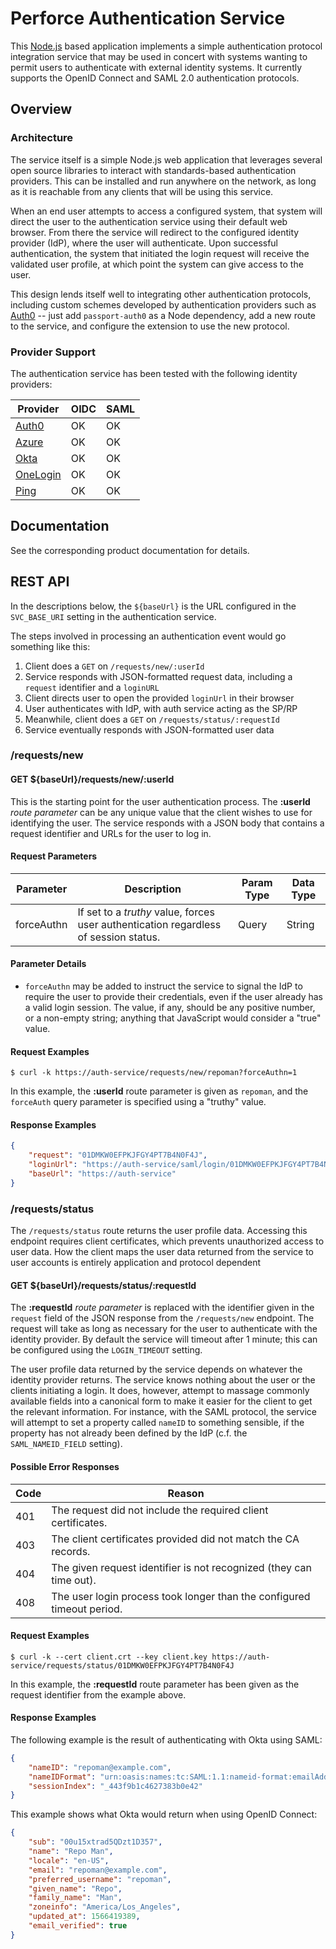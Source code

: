 # Perforce Authentication Service

This [Node.js](http://nodejs.org) based application implements a simple
authentication protocol integration service that may be used in concert with
systems wanting to permit users to authenticate with external identity systems.
It currently supports the OpenID Connect and SAML 2.0 authentication protocols.

## Overview

### Architecture

The service itself is a simple Node.js web application that leverages several
open source libraries to interact with standards-based authentication providers.
This can be installed and run anywhere on the network, as long as it is
reachable from any clients that will be using this service.

When an end user attempts to access a configured system, that system will direct
the user to the authentication service using their default web browser. From
there the service will redirect to the configured identity provider (IdP), where
the user will authenticate. Upon successful authentication, the system that
initiated the login request will receive the validated user profile, at which
point the system can give access to the user.

This design lends itself well to integrating other authentication protocols,
including custom schemes developed by authentication providers such as
[Auth0](http://auth0.com/) -- just add `passport-auth0` as a Node dependency,
add a new route to the service, and configure the extension to use the new
protocol.

### Provider Support

The authentication service has been tested with the following identity providers:

| Provider                              | OIDC | SAML |
| ------------------------------------- | ---- | ---- |
| [Auth0](https://auth0.com)            | OK   | OK   |
| [Azure](https://azure.microsoft.com)  | OK   | OK   |
| [Okta](https://www.okta.com)          | OK   | OK   |
| [OneLogin](https://www.onelogin.com)  | OK   | OK   |
| [Ping](https://www.pingidentity.com/) | OK   | OK   |

## Documentation

See the corresponding product documentation for details.

## REST API

In the descriptions below, the `${baseUrl}` is the URL configured in the
`SVC_BASE_URI` setting in the authentication service.

The steps involved in processing an authentication event would go something like
this:

1. Client does a `GET` on `/requests/new/:userId`
1. Service responds with JSON-formatted request data, including a `request` identifier and a `loginURL`
1. Client directs user to open the provided `loginUrl` in their browser
1. User authenticates with IdP, with auth service acting as the SP/RP
1. Meanwhile, client does a `GET` on `/requests/status/:requestId`
1. Service eventually responds with JSON-formatted user data

### /requests/new

#### GET ${baseUrl}/requests/new/:userId

This is the starting point for the user authentication process. The **:userId**
_route parameter_ can be any unique value that the client wishes to use for
identifying the user. The service responds with a JSON body that contains a
request identifier and URLs for the user to log in.

#### Request Parameters

| Parameter  | Description | Param Type | Data Type |
| ---------- | ----------- | ---------- | --------- |
| forceAuthn | If set to a _truthy_ value, forces user authentication regardless of session status. | Query | String |

#### Parameter Details

* `forceAuthn` may be added to instruct the service to signal the IdP to require the user to provide their credentials, even if the user already has a valid login session. The value, if any, should be any positive number, or a non-empty string; anything that JavaScript would consider a "true" value.

#### Request Examples

```shell
$ curl -k https://auth-service/requests/new/repoman?forceAuthn=1
```

In this example, the **:userId** route parameter is given as `repoman`, and the
`forceAuth` query parameter is specified using a "truthy" value.

#### Response Examples

```json
{
    "request": "01DMKW0EFPKJFGY4PT7B4N0F4J",
    "loginUrl": "https://auth-service/saml/login/01DMKW0EFPKJFGY4PT7B4N0F4J",
    "baseUrl": "https://auth-service"
}
```

### /requests/status

The `/requests/status` route returns the user profile data. Accessing this
endpoint requires client certificates, which prevents unauthorized access to
user data. How the client maps the user data returned from the service to user
accounts is entirely application and protocol dependent

#### GET ${baseUrl}/requests/status/:requestId

The **:requestId** _route parameter_ is replaced with the identifier given in
the `request` field of the JSON response from the `/requests/new` endpoint. The
request will take as long as necessary for the user to authenticate with the
identity provider. By default the service will timeout after 1 minute; this can
be configured using the `LOGIN_TIMEOUT` setting.

The user profile data returned by the service depends on whatever the identity
provider returns. The service knows nothing about the user or the clients
initiating a login. It does, however, attempt to massage commonly available
fields into a canonical form to make it easier for the client to get the
relevant information. For instance, with the SAML protocol, the service will
attempt to set a property called `nameID` to something sensible, if the property
has not already been defined by the IdP (c.f. the `SAML_NAMEID_FIELD` setting).

#### Possible Error Responses

| Code | Reason |
| ---- | ------ |
| 401  | The request did not include the required client certificates. |
| 403  | The client certificates provided did not match the CA records. |
| 404  | The given request identifier is not recognized (they can time out). |
| 408  | The user login process took longer than the configured timeout period. |

#### Request Examples

```shell
$ curl -k --cert client.crt --key client.key https://auth-service/requests/status/01DMKW0EFPKJFGY4PT7B4N0F4J
```

In this example, the **:requestId** route parameter has been given as the
request identifier from the example above.

#### Response Examples

The following example is the result of authenticating with Okta using SAML:

```json
{
    "nameID": "repoman@example.com",
    "nameIDFormat": "urn:oasis:names:tc:SAML:1.1:nameid-format:emailAddress",
    "sessionIndex": "_443f9b1c4627383b0e42"
}
```

This example shows what Okta would return when using OpenID Connect:

```json
{
    "sub": "00u15xtrad5QDzt1D357",
    "name": "Repo Man",
    "locale": "en-US",
    "email": "repoman@example.com",
    "preferred_username": "repoman",
    "given_name": "Repo",
    "family_name": "Man",
    "zoneinfo": "America/Los_Angeles",
    "updated_at": 1566419389,
    "email_verified": true
}
```
